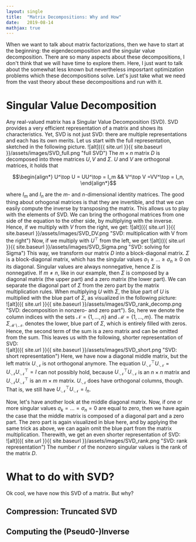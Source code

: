 ```yaml
---
layout: single
title:  "Matrix Decompositions: Why and How"
date:   2019-08-14
mathjax: true
---
```

When we want to talk about matrix factorizations, then we have to start at the beginning: the eigendecomposition and the singular value decomposition. There are so many aspects about these decompositions, I don't think that we will have time to explore them. Here, I just want to talk about the somewhat less known but nevertheless imposrtant optimization problems which these decompositions solve. Let's just take what we need from the vast theory about these decompositions and run with it.

# Singular Value Decomposition
Any real-valued matrix has a Singular Value Decomposition (SVD). SVD provides a very efficient representation of a matrix and shows its characteristics. Yet, SVD is not just SVD: there are multiple representations and each has its own merits. Let us start with the full representation, sketched in the following picture.
![alt]({{ site.url }}{{ site.baseurl }}/assets/images/SVD_full.png "full SVD")
The $m\times n$ matrix $D$ is decomposed into three matrices $U,V$ and $\Sigma$. $U$ and $V$ are orthogonal matrices, it holds that 

$$\begin{align*}
  U^\top U = UU^\top = I_m && V^\top V =VV^\top = I_n,
\end{align*}$$

where $I_m$ and $I_n$ are the $m$- and $n$-dimensional identity matrices. The good thing about orhogonal matrices is that they are invertible, and that we can easily compute the inverse by transposing the matrix. This allows us to play with the elements of SVD. We can bring the orthogonal matrices from one side of the equation to the other side, by multiplying with the inverse. Hence, if we multiply with $V$ from the right, we get:
![alt]({{ site.url }}{{ site.baseurl }}/assets/images/SVD_DV.png "SVD: multiplication with V from the right")
Now, if we multiply with $U^\top$ from the left, we get
![alt]({{ site.url }}{{ site.baseurl }}/assets/images/SVD_Sigma.png "SVD: solving for Sigma")
This way, we transform our matrix $D$ into a block-diagonal matrix. $\Sigma$ is a block-diagonal matrix, which has the singular values $\sigma_1\geq\ldots\geq \sigma_n\geq 0$ on its diagonal. Singular values are always nonnegative, hence $\Sigma$ is nonnegative. If $m\neq n$, like in our example, then $\Sigma$ is composed by a diagonal matrix (the upper part) and a zero matrix (the lower part). We can separate the diagonal part of $\Sigma$ from the zero part by the matrix multiplication rules. When multiplying $U$ with $\Sigma$, the blue part of $U$ is multiplied with the blue part of $\Sigma$, as visualized in the following picture:   
![alt]({{ site.url }}{{ site.baseurl }}/assets/images/SVD_rank_decomp.png "SVD: decomposition in nonzero- and zero part").
So, here we denote the column indices with the sets $\mathcal{N}=\{1,\ldots,n\}$ and $\mathcal{M}=\{1,\ldots,m\}$. The matrix $\Sigma_{\mathcal{M}\setminus\mathcal{N}\cdot}$ denotes the lower, blue part of $\Sigma$, which is entirely filled with zeros. Hence, the second term of the sum is a zero matrix and can be omitted from the sum. This leaves us with the following, shorter representation of SVD:  
![alt]({{ site.url }}{{ site.baseurl }}/assets/images/SVD_short.png "SVD: short representation")
Here, we have now a diagonal middle matrix, but the left matrix $U_{\cdot\mathcal{N}}$ is not orthogonal anymore. The equation $U_{\cdot\mathcal{N}}^\top U_{\cdot\mathcal{N}}  = U_{\cdot\mathcal{N}} U_{\cdot\mathcal{N}}^\top = I$ can not possibly hold, because $U_{\cdot\mathcal{N}}^\top U_{\cdot\mathcal{N}}$ is an $n\times n$ matrix and $U_{\cdot\mathcal{N}} U_{\cdot\mathcal{N}}^\top$ is an $m\times m$ matrix. $U_{\cdot\mathcal{N}}$ does have orthogonal columns, though. That is, we still have $U_{\cdot\mathcal{N}}^\top U_{\cdot\mathcal{N}}=I_n$.

Now, let's have another look at the middle diagonal matrix. Now, if one or more singular values $\sigma_k=\ldots=\sigma_n=0$ are equal to zero, then we have again the case that the middle matrix is composed of a diagonal part and a zero part. The zero part is again visualized in blue here, and by applying the same trick as above, we can again omit the blue part from the matrix multiplication. Therewith, we get an even shorter representation of SVD:  
![alt]({{ site.url }}{{ site.baseurl }}/assets/images/SVD_rank.png "SVD: rank representation")
The number $r$ of the nonzero singular values is the rank of the matrix $D$. 
# What to do with SVD?
Ok cool, we have now this SVD of a matrix. But why? 
## Compression: Truncated SVD
## Computing the (Pseud0-)Inverse




